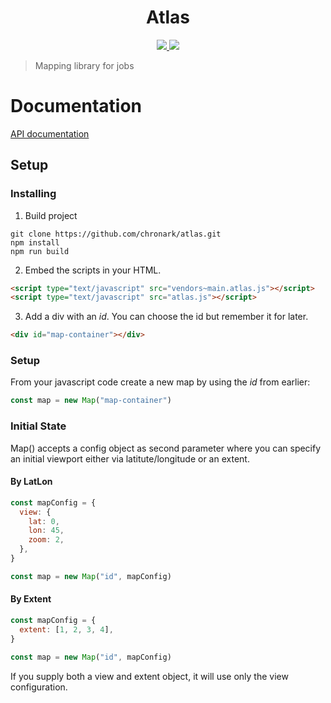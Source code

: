 <div align="center">
<h1>Atlas</h1>
 <a 
        href="https://github.com/chronark/atlas/blob/master/LICENSE">
        <img 
            src="https://img.shields.io/badge/license-MIT-blue.svg?style=flat-square">
        </img>
    </a>
    <a 
        href="https://github.com/chronark/atlas/actions">
        <img 
            src="https://github.com/chronark/atlas/workflows/CI/badge.svg?branch=master">
        </img>
    </a>

</div>

> Mapping library for jobs

# Documentation

[API documentation](docs/api/globals.mdd)

## Setup

### Installing

1. Build project

```shell
git clone https://github.com/chronark/atlas.git
npm install
npm run build
```

2. Embed the scripts in your HTML.

```html
<script type="text/javascript" src="vendors~main.atlas.js"></script>
<script type="text/javascript" src="atlas.js"></script>
```

3. Add a div with an _id_. You can choose the id but remember it for later.

```html
<div id="map-container"></div>
```

### Setup

From your javascript code create a new map by using the _id_ from earlier:

```javascript
const map = new Map("map-container")
```

### Initial State

Map() accepts a config object as second parameter where you can specify an initial viewport either via latitute/longitude or an extent.

#### By LatLon

```javascript
const mapConfig = {
  view: {
    lat: 0,
    lon: 45,
    zoom: 2,
  },
}

const map = new Map("id", mapConfig)
```

#### By Extent

```javascript
const mapConfig = {
  extent: [1, 2, 3, 4],
}

const map = new Map("id", mapConfig)
```

If you supply both a view and extent object, it will use only the view configuration.
